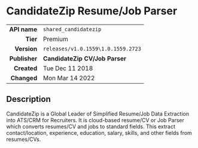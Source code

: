 # CandidateZip Resume/Job Parser
| | |
|-:|-|
|**API name**|`shared_candidatezip`|
|**Tier**|Premium|
|**Version**|`releases/v1.0.1559\1.0.1559.2723`|
|**Publisher**|**CandidateZip CV/Job Parser**|
|**Created**|Tue Dec 11 2018|
|**Changed**|Mon Mar 14 2022|

## Description
CandidateZip is a Global Leader of Simplified Resume/Job Data Extraction into ATS/CRM for Recruiters. It is cloud-based resume/CV or Job Parser which converts resumes/CV and jobs to standard fields. This extract contact/location, experience, education, salary, skills, and other fields from resumes/CVs.
